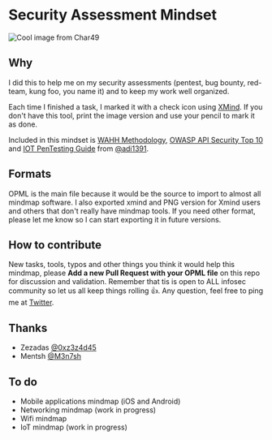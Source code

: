# Security Assessment Mindset

![Cool image from Char49](https://char49.com/labs/wp-content/uploads/2018/03/mindset.jpg)

## Why
I did this to help me on my security assessments (pentest, bug bounty, red-team, kung foo, you name it) and to keep my work well organized.

Each time I finished a task, I marked it with a check icon using [XMind](https://www.xmind.net/). If you don't have this tool, print the image version and use your pencil to mark it as done.

Included in this mindset is [WAHH Methodology](http://mdsec.net/wahh/tasks.html), [OWASP API Security Top 10](https://www.owasp.org/index.php/OWASP_API_Security_Project) and [IOT PenTesting Guide](https://www.gitbook.com/book/adi0x901/iot-pentesting-guide/details) from [@adi1391](https://twitter.com/adi1391).

## Formats
OPML is the main file because it would be the source to import to almost all mindmap software. I also exported xmind and PNG version for Xmind users and others that don't really have mindmap tools.
If you need other format, please let me know so I can start exporting it in future versions.

## How to contribute
New tasks, tools, typos and other things you think it would help this mindmap, please **Add a new Pull Request with your OPML file** on this repo for discussion and validation. Remember that tis is open to ALL infosec community so let us all keep things rolling  :thumbsup:. Any question, feel free to ping me at [Twitter](https://www.twitter.com/dsopas).

## Thanks
+ Zezadas [@0xz3z4d45](https://twitter.com/0xz3z4d45)
+ Mentsh [@M3n7sh](https://twitter.com/M3n7sh)

## To do
- Mobile applications mindmap (iOS and Android)
- Networking mindmap (work in progress)
- Wifi mindmap
- IoT mindmap (work in progress)
